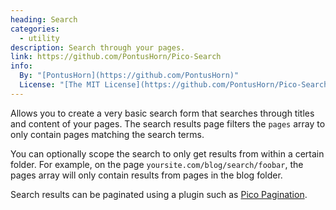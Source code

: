 ```yaml
---
heading: Search
categories:
  - utility
description: Search through your pages.
link: https://github.com/PontusHorn/Pico-Search
info:
  By: "[PontusHorn](https://github.com/PontusHorn)"
  License: "[The MIT License](https://github.com/PontusHorn/Pico-Search/blob/master/LICENSE)"
---
```


Allows you to create a very basic search form that searches through titles and content of your pages. The search results page filters the `pages` array to only contain pages matching the search terms.

You can optionally scope the search to only get results from within a certain folder. For example, on the page `yoursite.com/blog/search/foobar`, the pages array will only contain results from pages in the blog folder.

Search results can be paginated using a plugin such as [Pico Pagination](#entry-pagination).
